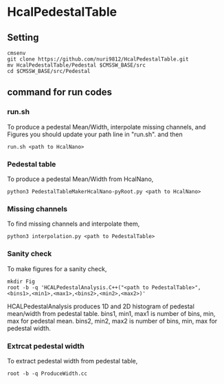 # HcalPedestalTable
## Setting
```
cmsenv
git clone https://github.com/nuri9812/HcalPedestalTable.git
mv HcalPedestalTable/Pedestal $CMSSW_BASE/src
cd $CMSSW_BASE/src/Pedestal
```

## command for run codes
### run.sh
To produce a pedestal Mean/Width, interpolate missing channels, and Figures
you should update your path line in "run.sh". and then
```
run.sh <path to HcalNano>
```


### Pedestal table
To produce a pedestal Mean/Width from HcalNano,
```
python3 PedestalTableMakerHcalNano-pyRoot.py <path to HcalNano>
```

### Missing channels
To find missing channels and interpolate them,
```
python3 interpolation.py <path to PedestalTable>
```

### Sanity check
To make figures for a sanity check,
```
mkdir Fig
root -b -q 'HCALPedestalAnalysis.C++("<path to PedestalTable>", <bins1>,<min1>,<max1>,<bins2>,<min2>,<max2>)'
```
HCALPedestalAnalysis produces 1D and 2D histogram of pedestal mean/width from pedestal table.
bins1, min1, max1 is number of bins, min, max for pedestal mean.
bins2, min2, max2 is number of bins, min, max for pedestal width.

### Extrcat pedestal width
To extract pedestal width from pedestal table,
```
root -b -q ProduceWidth.cc
```

